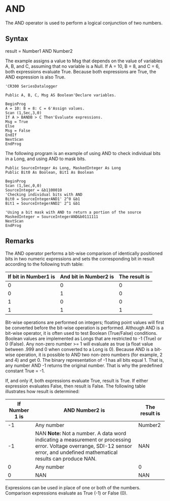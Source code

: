# AND

The AND operator is used to perform a logical conjunction of two numbers.

## Syntax

result = Number1 AND Number2

The example assigns a value to Msg that depends on the value of variables A, B, and C, assuming that no variable is a Null. If A = 10, B = 8, and C = 6, both expressions evaluate True. Because both expressions are True, the AND expression is also True.

```
'CR300 SeriesDatalogger

Public A, B, C, Msg AS Boolean'Declare variables.

BeginProg
A = 10: B = 8: C = 6'Assign values.
Scan (1,Sec,3,0)
If A > BANDB > C Then'Evaluate expressions.
Msg = True
Else
Msg = False
EndIf
NextScan
EndProg
```

The following program is an example of using AND to check individual bits in a Long, and using AND to mask bits.

```
Public SourceInteger As Long, MaskedInteger As Long
Public Bit0 As Boolean, Bit1 As Boolean

BeginProg
Scan (1,Sec,0,0)
SourceInteger = &b1100010
'Checking individual bits with AND
Bit0 = SourceIntegerAND1' 2^0 &b1
Bit1 = SourceIntegerAND2' 2^1 &b1

'Using a bit mask with AND to return a portion of the source
MaskedInteger = SourceIntegerAND&b0111111
NextScan
EndProg
```

## Remarks

The AND operator performs a bit-wise comparison of identically positioned bits in two numeric expressions and sets the corresponding bit in result according to the following truth table:

| If bit in Number1 is | And bit in Number2 is | The result is |
| -------------------- | --------------------- | ------------- |
| 0                    | 0                     | 0             |
| 0                    | 1                     | 0             |
| 1                    | 0                     | 0             |
| 1                    | 1                     | 1             |

Bit-wise operations are performed on integers; floating point values will first be converted before the bit-wise operation is performed. Although AND is a bit-wise operator, it is often used to test Boolean (True/False) conditions. Boolean values are implemented as Longs that are restricted to -1 (True) or 0 (False). Any non-zero number >= 1 will evaluate as true (a float value between .999 and 0 when converted to a Long is 0). Because AND is a bit-wise operation, it is possible to AND two non-zero numbers (for example, 2 and 4) and get 0. The binary representation of -1 has all bits equal 1. That is, any number AND -1 returns the original number. That is why the predefined constant True = -1.

If, and only if, both expressions evaluate True, result is True. If either expression evaluates False, then result is False. The following table illustrates how result is determined:

| If Number 1 is | AND Number2 is                                                                                                                                                                    | The result is |
| -------------- | --------------------------------------------------------------------------------------------------------------------------------------------------------------------------------- | ------------- |
| -1             | Any number                                                                                                                                                                        | Number2       |
| -1             | NAN **Note:** Not a number. A data word indicating a measurement or processing error. Voltage overrange, SDI-12 sensor error, and undefined mathematical results can produce NAN. | NAN           |
| 0              | Any number                                                                                                                                                                        | 0             |
| 0              | NAN                                                                                                                                                                               | NAN           |

Expressions can be used in place of one or both of the numbers. Comparison expressions evaluate as True (-1) or False (0).
